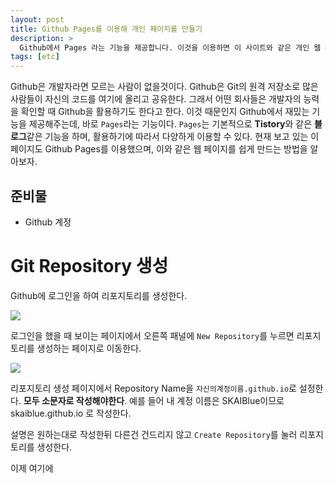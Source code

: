 ```yaml
---
layout: post
title: Github Pages를 이용해 개인 페이지를 만들기
description: >
  Github에서 Pages 라는 기능을 제공합니다. 이것을 이용하면 이 사이트와 같은 개인 웹 페이지를 만들 수 있습니다. Github Pages 기능을 이용하는 방법을 알아보겠습니다.
tags: [etc]
---
```


Github은 개발자라면 모르는 사람이 없을것이다. Github은 Git의 원격 저장소로 많은 사람들이 자신의 코드를 여기에 올리고 공유한다. 그래서 어떤 회사들은 개발자의 능력을 확인할 때 Github을 활용하기도 한다고 한다. 이것 때문인지 Github에서 재밌는 기능을 제공해주는데, 바로 `Pages`라는 기능이다. `Pages`는 기본적으로 **Tistory**와 같은 **블로그**같은 기능을 하며, 활용하기에 따라서 다양하게 이용할 수 있다. 현재 보고 있는 이 페이지도 Github Pages를 이용했으며, 이와 같은 웹 페이지를 쉽게 만드는 방법을 알아보자.

## 준비물
* Github 계정
# Git Repository 생성
Github에 로그인을 하여 리포지토리를 생성한다.

![](https://skaiblue.github.io/assets/img/posts/etc/githubpage/1.png "")

로그인을 했을 때 보이는 페이지에서 오른쪽 패널에 `New Repository`를 누르면 리포지토리를 생성하는 페이지로 이동한다.

![](https://skaiblue.github.io/assets/img/posts/etc/githubpage/2.png "")

리포지토리 생성 페이지에서 Repository Name을 `자신의계정이름.github.io`로 설정한다.
**모두 소문자로 작성해야한다**.
예를 들어 내 계정 이름은 SKAIBlue이므로 skaiblue.github.io 로 작성한다.

설명은 원하는대로 작성한뒤 다른건 건드리지 않고 `Create Repository`를 눌러 리포지토리를 생성한다.

이제 여기에